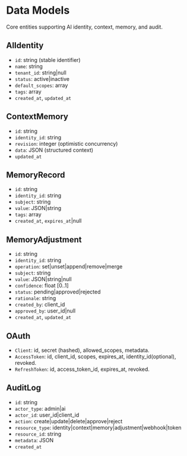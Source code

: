 # Data Models

Core entities supporting AI identity, context, memory, and audit.

## AIIdentity
- `id`: string (stable identifier)
- `name`: string
- `tenant_id`: string|null
- `status`: active|inactive
- `default_scopes`: array
- `tags`: array
- `created_at`, `updated_at`

## ContextMemory
- `id`: string
- `identity_id`: string
- `revision`: integer (optimistic concurrency)
- `data`: JSON (structured context)
- `updated_at`

## MemoryRecord
- `id`: string
- `identity_id`: string
- `subject`: string
- `value`: JSON|string
- `tags`: array
- `created_at`, `expires_at`|null

## MemoryAdjustment
- `id`: string
- `identity_id`: string
- `operation`: set|unset|append|remove|merge
- `subject`: string
- `value`: JSON|string|null
- `confidence`: float [0..1]
- `status`: pending|approved|rejected
- `rationale`: string
- `created_by`: client_id
- `approved_by`: user_id|null
- `created_at`, `updated_at`

## OAuth
- `Client`: id, secret (hashed), allowed_scopes, metadata.
- `AccessToken`: id, client_id, scopes, expires_at, identity_id(optional), revoked.
- `RefreshToken`: id, access_token_id, expires_at, revoked.

## AuditLog
- `id`: string
- `actor_type`: admin|ai
- `actor_id`: user_id|client_id
- `action`: create|update|delete|approve|reject
- `resource_type`: identity|context|memory|adjustment|webhook|token
- `resource_id`: string
- `metadata`: JSON
- `created_at`